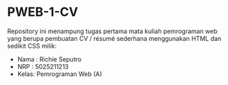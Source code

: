 # PWEB-1-CV

Repository ini menampung tugas pertama mata kuliah pemrograman web yang berupa
pembuatan CV / résumé sederhana menggunakan HTML dan sedikit CSS milik:

- Nama : Richie Seputro
- NRP : 5025211213
- Kelas: Pemrograman Web (A)
